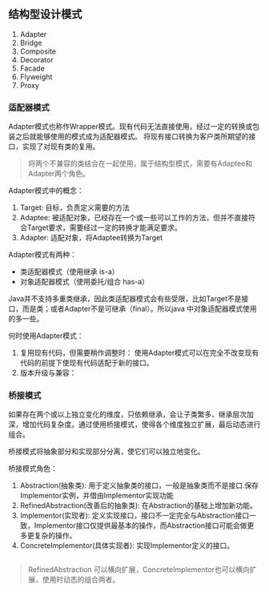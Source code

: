 ## 结构型设计模式
1. Adapter
2. Bridge
3. Composite
4. Decorator
5. Facade
6. Flyweight
7. Proxy

### 适配器模式
Adapter模式也称作Wrapper模式。现有代码无法直接使用，经过一定的转换或包装之后就能够使用的模式成为适配器模式。
将现有接口转换为客户类所期望的接口，实现了对现有类的复用。

> 将两个不兼容的类结合在一起使用，属于结构型模式，需要有Adaptee和Adapter两个角色。


Adapter模式中的概念：
1. Target: 目标，负责定义需要的方法
2. Adaptee: 被适配对象，已经存在一个或一些可以工作的方法，但并不直接符合Target要求，需要经过一定的转换才能满足要求。
3. Adapter: 适配对象，将Adaptee转换为Target

Adapter模式有两种：
* 类适配器模式（使用继承 is-a）
* 对象适配器模式（使用委托/组合 has-a）

Java并不支持多重类继承，因此类适配器模式会有些受限，比如Target不是接口，而是类；或者Adapter不是可继承（final）。所以java
中对象适配器模式使用的多一些。

何时使用Adapter模式：
1. 复用现有代码，但需要稍作调整时：
使用Adapter模式可以在完全不改变现有代码的前提下使现有代码适配于新的接口。
2. 版本升级与兼容：

### 桥接模式
如果存在两个或以上独立变化的维度，只依赖继承，会让子类繁多、继承层次加深，增加代码复杂度。通过使用桥接模式，使得各个维度独立扩展，最后动态进行组合。

桥接模式将抽象部分和实现部分分离，使它们可以独立地变化。

桥接模式角色：
1. Abstraction(抽象类): 用于定义抽象类的接口，一般是抽象类而不是接口.保存Implementor实例，并借由Implementor实现功能
2. RefinedAbstraction(改善后的抽象类): 在Abstraction的基础上增加新功能。
3. Implementor(实现者): 定义实现接口，接口不一定完全与Abstraction接口一致，Implementor接口仅提供最基本的操作，而Abstraction接口可能会做更多更复杂的操作。
4. ConcreteImplementor(具体实现者): 实现Implementor定义的接口。


![]()

> RefinedAbstraction 可以横向扩展，ConcreteImplementor也可以横向扩展，使用时动态的组合两者。